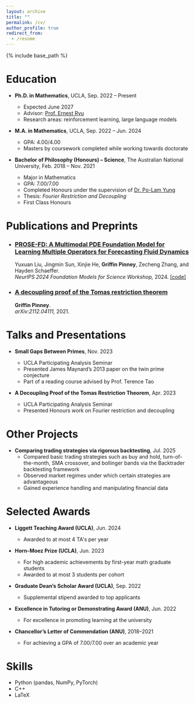 ```yaml
---
layout: archive
title: ""
permalink: /cv/
author_profile: true
redirect_from:
  - /resume
---
```


{% include base_path %}

Education
======
* **Ph.D. in Mathematics**, UCLA, Sep. 2022 – Present  
  * Expected June 2027  
  * Advisor: <a href="https://ernestryu.com/" target="_blank" rel="noopener noreferrer">Prof. Ernest Ryu</a>  
  * Research areas: reinforcement learning, large language models

* **M.A. in Mathematics**, UCLA, Sep. 2022 – Jun. 2024  
  * GPA: 4.00/4.00
  * Masters by coursework completed while working towards doctorate

* **Bachelor of Philosophy (Honours) – Science**, The Australian National University, Feb. 2018 – Nov. 2021  
  * Major in Mathematics  
  * GPA: 7.00/7.00  
  * Completed Honours under the supervision of <a href="https://maths-people.anu.edu.au/~plyung/" target="_blank" rel="noopener noreferrer">Dr. Po-Lam Yung</a>  
  * Thesis: *Fourier Restriction and Decoupling*  
  * First Class Honours

Publications and Preprints
======
- ### <a href="https://arxiv.org/abs/2409.09811" target="_blank" rel="noopener noreferrer">PROSE-FD: A Multimodal PDE Foundation Model for Learning Multiple Operators for Forecasting Fluid Dynamics</a>

  Yuxuan Liu, Jingmin Sun, Xinjie He, <strong>Griffin Pinney</strong>, Zecheng Zhang, and Hayden Schaeffer.  
  <em>NeurIPS 2024 Foundation Models for Science Workshop,</em> 2024. <a href="https://github.com/felix-lyx/prose" target="_blank" rel="noopener noreferrer">[code]</a>

- ### <a href="https://arxiv.org/abs/2112.04111" target="_blank" rel="noopener noreferrer">A decoupling proof of the Tomas restriction theorem</a>

  <strong>Griffin Pinney</strong>.  
  <em>arXiv:2112.04111,</em> 2021.

<!-- Current Projects
======
* *Executing algorithms in CoT via hybridized SFT+RL training*  
  (PhD project; to be completed Oct. 2025)

* *Comparing quantitative trading strategies via rigorous backtesting and paper trading*  
  (Ongoing personal project; to be completed Aug. 2025) -->

Talks and Presentations
======
* **Small Gaps Between Primes**, Nov. 2023  
  * UCLA Participating Analysis Seminar
  * Presented James Maynard’s 2013 paper on the twin prime conjecture  
  * Part of a reading course advised by Prof. Terence Tao

* **A Decoupling Proof of the Tomas Restriction Theorem**, Apr. 2023  
  * UCLA Participating Analysis Seminar
  * Presented Honours work on Fourier restriction and decoupling

Other Projects
======
* **Comparing trading strategies via rigorous backtesting**, Jul. 2025  
  * Compared basic trading strategies such as buy and hold, turn-of-the-month, SMA crossover, and bollinger bands via the Backtrader backtesting framework
  * Observed market regimes under which certain strategies are advantageous  
  * Gained experience handling and manipulating financial data

Selected Awards
======
* **Liggett Teaching Award (UCLA)**, Jun. 2024  
  * Awarded to at most 4 TA's per year

* **Horn-Moez Prize (UCLA)**, Jun. 2023  
  * For high academic achievements by first-year math graduate students  
  * Awarded to at most 3 students per cohort

* **Graduate Dean’s Scholar Award (UCLA)**, Sep. 2022  
  * Supplemental stipend awarded to top applicants

* **Excellence in Tutoring or Demonstrating Award (ANU)**, Jun. 2022  
  * For excellence in promoting learning at the university

* **Chancellor’s Letter of Commendation (ANU)**, 2018–2021  
  * For achieving a GPA of 7.00/7.00 over an academic year

<!-- Teaching
======
* **Teaching Assistant**, Sep. 2022 – Present  
  * Department of Mathematics, UCLA  
  * Courses: MATH 61, MATH 32A, MATH 115A, MATH 132, MATH 31B, COMPTNG 10A/B

* **Workshop Demonstrator (Teaching Assistant)**, Feb. 2021 – Jun. 2022  
  * Mathematical Sciences Institute, ANU  
  * Courses: MATH1115, MATH1116, MATH1014, MATH2320, MATH3320 -->

Skills
======
<!-- * **Human Languages**  
  * English (native)  
  * Russian (beginner) -->

<!-- * **Computing**   -->
  * Python (pandas, NumPy, PyTorch)  
  * C++  
  * LaTeX
